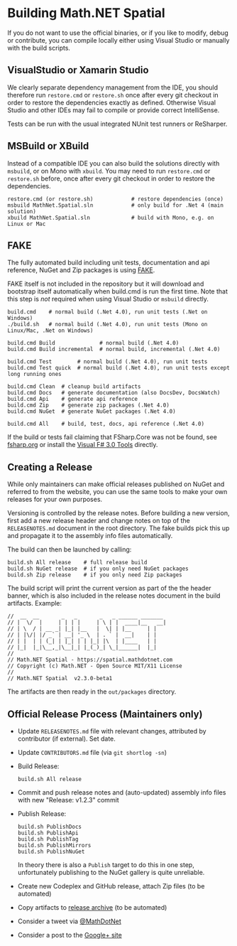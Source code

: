 Building Math.NET Spatial
=========================

If you do not want to use the official binaries, or if you like to modify,
debug or contribute, you can compile locally either using Visual Studio or
manually with the build scripts.

VisualStudio or Xamarin Studio
------------------------------

We clearly separate dependency management from the IDE, you should therefore
run `restore.cmd` or `restore.sh` once after every git checkout in order to restore
the dependencies exactly as defined. Otherwise Visual Studio and other IDEs
may fail to compile or provide correct IntelliSense.

Tests can be run with the usual integrated NUnit test runners or ReSharper.

MSBuild or XBuild
-----------------

Instead of a compatible IDE you can also build the solutions directly with
`msbuild`, or on Mono with `xbuild`. You may need to run `restore.cmd` or
`restore.sh` before, once after every git checkout in order to restore the dependencies.

    restore.cmd (or restore.sh)            # restore dependencies (once)
    msbuild MathNet.Spatial.sln            # only build for .Net 4 (main solution)
    xbuild MathNet.Spatial.sln             # build with Mono, e.g. on Linux or Mac

FAKE
----

The fully automated build including unit tests, documentation and api
reference, NuGet and Zip packages is using [FAKE](http://fsharp.github.io/FAKE/).

FAKE itself is not included in the repository but it will download and bootstrap
itself automatically when build.cmd is run the first time. Note that this step
is *not* required when using Visual Studio or `msbuild` directly.

    build.cmd    # normal build (.Net 4.0), run unit tests (.Net on Windows)
    ./build.sh   # normal build (.Net 4.0), run unit tests (Mono on Linux/Mac, .Net on Windows)

    build.cmd Build              # normal build (.Net 4.0)
    build.cmd Build incremental  # normal build, incremental (.Net 4.0)

    build.cmd Test        # normal build (.Net 4.0), run unit tests
    build.cmd Test quick  # normal build (.Net 4.0), run unit tests except long running ones

    build.cmd Clean  # cleanup build artifacts
    build.cmd Docs   # generate documentation (also DocsDev, DocsWatch)
    build.cmd Api    # generate api reference
    build.cmd Zip    # generate zip packages (.Net 4.0)
    build.cmd NuGet  # generate NuGet packages (.Net 4.0)

    build.cmd All    # build, test, docs, api reference (.Net 4.0)

If the build or tests fail claiming that FSharp.Core was not be found, see
[fsharp.org](http://fsharp.org/use/windows/) or install the
[Visual F# 3.0 Tools](https://go.microsoft.com/fwlink/?LinkId=261286) directly.

Creating a Release
------------------

While only maintainers can make official releases published on NuGet and
referred to from the website, you can use the same tools to make your own
releases for your own purposes.

Versioning is controlled by the release notes. Before building a new version,
first add a new release header and change notes on top of the `RELEASENOTES.md`
document in the root directory. The fake builds pick this up and propagate it
to the assembly info files automatically.

The build can then be launched by calling:

    build.sh All release    # full release build
    build.sh NuGet release  # if you only need NuGet packages
    build.sh Zip release    # if you only need Zip packages

The build script will print the current version as part of the the header banner,
which is also included in the release notes document in the build artifacts.
Example:

    //  __  __       _   _       _   _ ______ _______
    // |  \/  |     | | | |     | \ | |  ____|__   __|
    // | \  / | __ _| |_| |__   |  \| | |__     | |
    // | |\/| |/ _` | __| '_ \  | . ` |  __|    | |
    // | |  | | (_| | |_| | | |_| |\  | |____   | |
    // |_|  |_|\__,_|\__|_| |_(_)_| \_|______|  |_|
    //
    // Math.NET Spatial - https://spatial.mathdotnet.com
    // Copyright (c) Math.NET - Open Source MIT/X11 License
    //
    // Math.NET Spatial  v2.3.0-beta1

The artifacts are then ready in the `out/packages` directory.

Official Release Process (Maintainers only)
-------------------------------------------

*   Update `RELEASENOTES.md` file with relevant changes, attributed by contributor (if external). Set date.
*   Update `CONTRIBUTORS.md` file (via `git shortlog -sn`)

*   Build Release:

        build.sh All release

*   Commit and push release notes and (auto-updated) assembly info files with new "Release: v1.2.3" commit

*   Publish Release:

        build.sh PublishDocs
        build.sh PublishApi
        build.sh PublishTag
        build.sh PublishMirrors
        build.sh PublishNuGet

    In theory there is also a `Publish` target to do this in one step, unfortunately
    publishing to the NuGet gallery is quite unreliable.

*   Create new Codeplex and GitHub release, attach Zip files (to be automated)
*   Copy artifacts to [release archive](https://1drv.ms/1uZ5IF0) (to be automated)
*   Consider a tweet via [@MathDotNet](https://twitter.com/MathDotNet)
*   Consider a post to the [Google+ site](https://plus.google.com/112484567926928665204)
